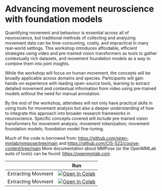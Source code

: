 # Advancing movement neuroscience with foundation models

Quantifying movement and behaviour is essential across all of neuroscience, but traditional methods of collecting and analyzing movement data can be time-consuming, costly, and impractical in many real-world settings. This workshop introduces affordable, efficient strategies using video and pre-trained vision transformers as tools to gather contextually rich datasets, and movement foundation models as a way to combine them into joint insights. 

While the workshop will focus on human movement, the concepts will be broadly applicable across domains and species. Participants will gain hands-on experience with leading open-source tools, learning to extract detailed movement and contextual information from video using pre-trained models without the need for manual annotation. 

By the end of the workshop, attendees will not only have practical skills in using tools for movement analysis but also a deeper understanding of how to integrate this approach into broader research frameworks in neuroscience. Specific concepts covered will include pre-trained vision transformers for movement analysis; movement tokenization; movement foundation models; foundation model fine-tuning.

Much of the code is borrowed from: https://github.com/open-mmlab/mmpose/tree/main and https://github.com/CIS-522/course-content/tree/main
More documentation about MMPose (or the OpenMMLab suite of tools) can be found: https://openmmlab.com


|   | Run |
| - | --- | 
| Extracting Movment | [![Open In Colab](https://colab.research.google.com/assets/colab-badge.svg)](https://colab.research.google.com/github/quietscientist/Foundation_Models_Primer_MAIN2024EDU/blob/main/ExtractMovement.ipynb) | 
| Extracting Movment | [![Open In Colab](https://colab.research.google.com/assets/colab-badge.svg)](https://colab.research.google.com/github/quietscientist/Foundation_Models_Primer_MAIN2024EDU/blob/main/TokenizingStrategies.ipynb) | 
